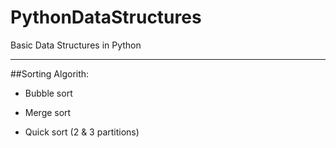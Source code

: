 # PythonDataStructures
Basic Data Structures in Python

---
##Sorting Algorith:

* Bubble sort

* Merge sort

* Quick sort (2 & 3 partitions)
